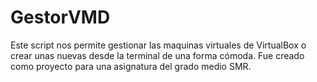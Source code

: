 # GestorVMD
Este script nos permite gestionar las maquinas virtuales de VirtualBox o crear unas nuevas desde la terminal de una forma cómoda. Fue creado como proyecto para una asignatura del grado medio SMR.
